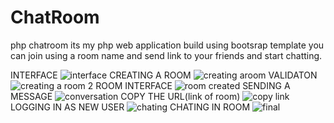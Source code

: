 # ChatRoom
php chatroom
its my php web application build using bootsrap template
you can join using a room name
and send link to your friends and start chatting.

INTERFACE
![interface](https://user-images.githubusercontent.com/73493598/162605103-669e80de-64e9-4dc0-80d4-5300177ff643.png)
CREATING A ROOM
![creating aroom](https://user-images.githubusercontent.com/73493598/162605112-1e4cac15-d260-45ff-9569-57de55205a3a.png)
VALIDATON
![creating a room 2](https://user-images.githubusercontent.com/73493598/162605115-780da983-b75c-43ee-8b30-683e930db2e8.png)
ROOM INTERFACE
![room created](https://user-images.githubusercontent.com/73493598/162605123-9e50d365-801f-43d7-ac83-ef6e7312f773.png)
SENDING A MESSAGE
![conversation](https://user-images.githubusercontent.com/73493598/162605142-0109f19d-5df8-43e4-a5c6-8f81038ff65f.png)
COPY THE URL(link of room)
![copy link](https://user-images.githubusercontent.com/73493598/162605158-c32ba8a8-930f-4986-ac9b-f38bfdec804b.png)
LOGGING IN AS NEW USER
![chating](https://user-images.githubusercontent.com/73493598/162605170-7cc82e75-1e37-44fa-895b-46b6368aa31f.png)
CHATING IN ROOM
![final](https://user-images.githubusercontent.com/73493598/162605187-6d82931a-2edd-4a37-b6de-69d8bc09a8c0.png)
